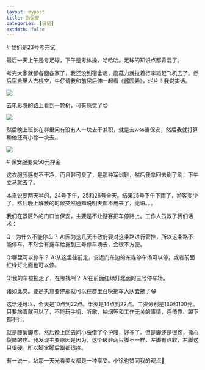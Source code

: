 ```yaml
---
layout: mypost
title: 当保安
categories: [日记]
extMath: false
---
```


\# 我们是23号考完试

最后一天上午是考足球，下午是考体操，哈哈哈。足球的知识点都背混了。

考完大家就都各回各家了，我还没到宿舍呢，蘑菇力就拉着行李箱赶飞机去了。然后宿舍里人去楼空，牛仔请我和前屈后伸一起看《酱园弄》，烂片！我说实话。

![](https://b2.226000.xyz/un/1b4c3791-3ea9-48ef-a2aa-11978df7fdbf.jpeg)

去电影院的路上看到一颗树，可有感觉了😍

![](https://b2.226000.xyz/un/1bf3943d-65a0-4fa2-9f76-a39bc1f4414e.jpeg)

然后晚上班长在群里问有没有人一块去干兼职，就是去wss当保安，然后我就打算和他还有小徐一块去。

![](https://b2.226000.xyz/un/b71b4132-2e45-471b-9a34-637a780ee6ee.jpeg)

\# 保安服要交50元押金

这衣服我感觉不干净，而且鞋可臭了，是那种军训鞋，然后我拿回去刷了刷，下午立马就去了。

本来说要两天半的，24号下午，25和26号全天。结果25号下午下雨了，游客变少了，然后晚上解散的时候突然通知说明天都不用来了，无语。。。

我们在景区外的门口当保安，主要是不让游客把车停路上。工作人员教了我们话术：

Q：为什么不能停车？
A:因为这几天市政府要对这条路进行管控，所以这条路不能停车，不然会有拖车给拖到三号停车场去，会很不方便。

Q:哪里可以停车？
A:从这里往前走，安远门东边的东森停车场可以停，或者前面红绿灯北面也可以停。

Q:我的车被拖走了，在哪找啊？
A:在前面红绿灯北面的三号停车场。

诸如此类。要是执意要停那就可以在群里召唤拖车大队去拖了😂

这活还可以，全天是10点到22点。半天是14点到22点。工资分别是130和100元。只要站着就可以了，不能玩手机、听歌、抽烟等和工作无关的事情，连倚靠、蹲下都不行。

就是腰酸脚疼，然后晚上回去问小虫借了个护腰，好多了。但是脚还是很疼，撕心裂肺的疼。我发现主要原因是因为，这个破鞋两只脚不一样，左脚有点软，右脚这只很硬，所以脚掌脚后跟都很疼。

有一说一，站那一天光看美女都是一种享受。小徐也赞同我的观点🤣
